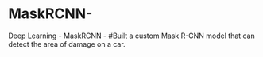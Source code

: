 # MaskRCNN-
Deep Learning - MaskRCNN - #Built a custom Mask R-CNN model that can detect the area of damage on a car. 
